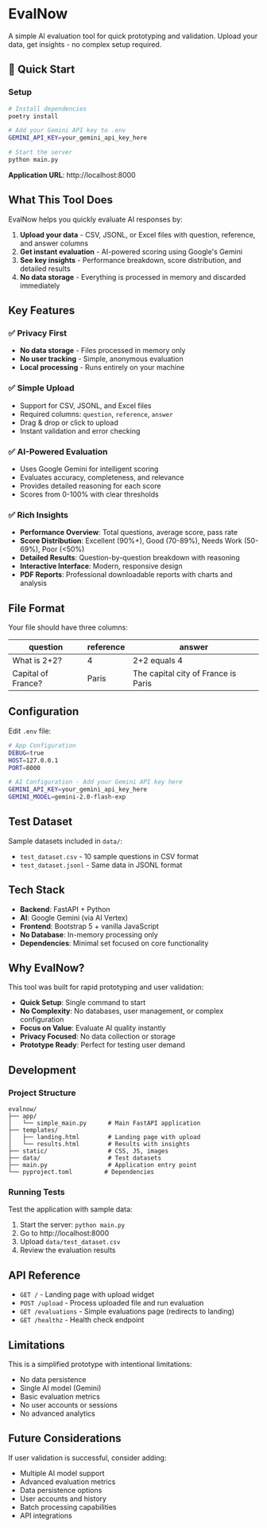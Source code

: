 # EvalNow

A simple AI evaluation tool for quick prototyping and validation. Upload your data, get insights - no complex setup required.

## 🚀 Quick Start

### Setup
```bash
# Install dependencies
poetry install

# Add your Gemini API key to .env
GEMINI_API_KEY=your_gemini_api_key_here

# Start the server
python main.py
```

**Application URL**: http://localhost:8000

## What This Tool Does

EvalNow helps you quickly evaluate AI responses by:

1. **Upload your data** - CSV, JSONL, or Excel files with question, reference, and answer columns
2. **Get instant evaluation** - AI-powered scoring using Google's Gemini
3. **See key insights** - Performance breakdown, score distribution, and detailed results
4. **No data storage** - Everything is processed in memory and discarded immediately

## Key Features

### ✅ Privacy First
- **No data storage** - Files processed in memory only
- **No user tracking** - Simple, anonymous evaluation
- **Local processing** - Runs entirely on your machine

### ✅ Simple Upload
- Support for CSV, JSONL, and Excel files
- Required columns: `question`, `reference`, `answer`
- Drag & drop or click to upload
- Instant validation and error checking

### ✅ AI-Powered Evaluation
- Uses Google Gemini for intelligent scoring
- Evaluates accuracy, completeness, and relevance
- Provides detailed reasoning for each score
- Scores from 0-100% with clear thresholds

### ✅ Rich Insights
- **Performance Overview**: Total questions, average score, pass rate
- **Score Distribution**: Excellent (90%+), Good (70-89%), Needs Work (50-69%), Poor (<50%)
- **Detailed Results**: Question-by-question breakdown with reasoning
- **Interactive Interface**: Modern, responsive design
- **PDF Reports**: Professional downloadable reports with charts and analysis

## File Format

Your file should have three columns:

| question | reference | answer |
|----------|-----------|---------|
| What is 2+2? | 4 | 2+2 equals 4 |
| Capital of France? | Paris | The capital city of France is Paris |

## Configuration

Edit `.env` file:
```bash
# App Configuration
DEBUG=true
HOST=127.0.0.1
PORT=8000

# AI Configuration - Add your Gemini API key here
GEMINI_API_KEY=your_gemini_api_key_here
GEMINI_MODEL=gemini-2.0-flash-exp
```

## Test Dataset

Sample datasets included in `data/`:
- `test_dataset.csv` - 10 sample questions in CSV format
- `test_dataset.jsonl` - Same data in JSONL format

## Tech Stack

- **Backend**: FastAPI + Python
- **AI**: Google Gemini (via AI Vertex)
- **Frontend**: Bootstrap 5 + vanilla JavaScript
- **No Database**: In-memory processing only
- **Dependencies**: Minimal set focused on core functionality

## Why EvalNow?

This tool was built for rapid prototyping and user validation:

- **Quick Setup**: Single command to start
- **No Complexity**: No databases, user management, or complex configuration
- **Focus on Value**: Evaluate AI quality instantly
- **Privacy Focused**: No data collection or storage
- **Prototype Ready**: Perfect for testing user demand

## Development

### Project Structure
```
evalnow/
├── app/
│   └── simple_main.py      # Main FastAPI application
├── templates/
│   ├── landing.html        # Landing page with upload
│   └── results.html        # Results with insights
├── static/                 # CSS, JS, images
├── data/                   # Test datasets
├── main.py                 # Application entry point
└── pyproject.toml         # Dependencies
```

### Running Tests
Test the application with sample data:
1. Start the server: `python main.py`
2. Go to http://localhost:8000
3. Upload `data/test_dataset.csv`
4. Review the evaluation results

## API Reference

- `GET /` - Landing page with upload widget
- `POST /upload` - Process uploaded file and run evaluation
- `GET /evaluations` - Simple evaluations page (redirects to landing)
- `GET /healthz` - Health check endpoint

## Limitations

This is a simplified prototype with intentional limitations:
- No data persistence
- Single AI model (Gemini)
- Basic evaluation metrics
- No user accounts or sessions
- No advanced analytics

## Future Considerations

If user validation is successful, consider adding:
- Multiple AI model support
- Advanced evaluation metrics
- Data persistence options
- User accounts and history
- Batch processing capabilities
- API integrations